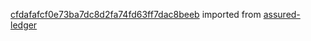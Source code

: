 [cfdafafcf0e73ba7dc8d2fa74fd63ff7dac8beeb](https://github.com/insolar/assured-ledger/commit/cfdafafcf0e73ba7dc8d2fa74fd63ff7dac8beeb) imported from [assured-ledger](https://github.com/insolar/assured-ledger)
